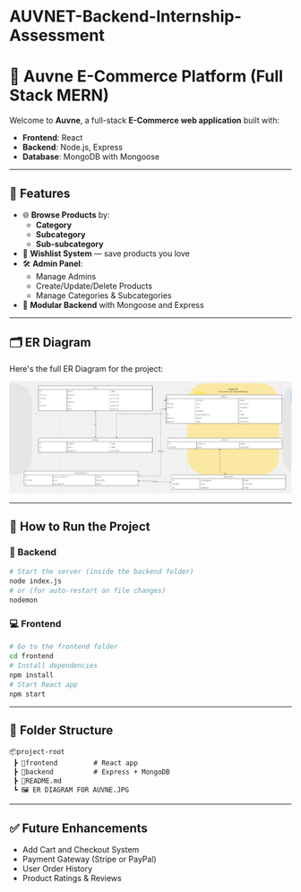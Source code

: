 # AUVNET-Backend-Internship-Assessment
# 🛒 Auvne E-Commerce Platform (Full Stack MERN)

Welcome to **Auvne**, a full-stack **E-Commerce web application** built with:

- **Frontend**: React
- **Backend**: Node.js, Express
- **Database**: MongoDB with Mongoose

---

## 📌 Features

- 🌐 **Browse Products** by:
  - **Category**
  - **Subcategory**
  - **Sub-subcategory**
- 💖 **Wishlist System** — save products you love
- 🛠️ **Admin Panel**:
  - Manage Admins
  - Create/Update/Delete Products
  - Manage Categories & Subcategories
- 🧩 **Modular Backend** with Mongoose and Express

---

## 🗂️ ER Diagram

Here's the full ER Diagram for the project:

![ER Diagram](./Er%20DIAGRAM%20FOR%20AUVNE.JPG)

---

## 🚀 How to Run the Project

### 🔧 Backend
```bash
# Start the server (inside the backend folder)
node index.js
# or (for auto-restart on file changes)
nodemon
```

### 💻 Frontend
```bash
# Go to the frontend folder
cd frontend
# Install dependencies
npm install
# Start React app
npm start
```

---

## 📁 Folder Structure

```
📦project-root
 ┣ 📂frontend         # React app
 ┣ 📂backend          # Express + MongoDB
 ┣ 📜README.md
 ┗ 🖼️ ER DIAGRAM FOR AUVNE.JPG
```

---

## ✅ Future Enhancements

- Add Cart and Checkout System
- Payment Gateway (Stripe or PayPal)
- User Order History
- Product Ratings & Reviews

